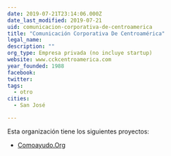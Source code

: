 ```yaml
---
date: 2019-07-21T23:14:06.000Z
date_last_modified: 2019-07-21
uid: comunicacion-corporativa-de-centroamerica
title: "Comunicación Corporativa De Centroamérica"
legal_name: 
description: ""
org_type: Empresa privada (no incluye startup)
website: www.cckcentroamerica.com
year_founded: 1988
facebook: 
twitter: 
tags:
  - otro
cities: 
  - San José

---
```


Esta organización tiene los siguientes proyectos:

- [Comoayudo.Org](/proyectos/comoayudo-org)
